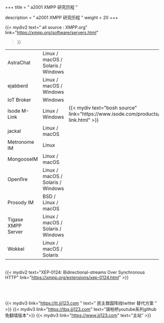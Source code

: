 +++
title = " a2001 XMPP 研究历程 "

description = " a2001 XMPP 研究历程 "
weight = 20
+++


{{< mydiv2 
text=" all source : XMPP.org"
link="https://xmpp.org/software/servers.html"
>}}

<table>
<tr><td>AstraChat	            </td><td>Linux / macOS / Solaris / Windows     </td></tr>
<tr><td>ejabberd	            </td><td>Linux / macOS / Windows     </td></tr>
<tr><td>IoT Broker	            </td><td>Windows     </td></tr>

<tr><td>Isode M-Link	        </td><td>Linux / Windows                  </td><td>
{{< mydiv text="bosh source" link="https://www.isode.com/products/m-link.html" >}}     </td></tr>

<tr><td>jackal	                </td><td>Linux / macOS     </td></tr>
<tr><td>Metronome IM	        </td><td>Linux     </td></tr>
<tr><td>MongooseIM	            </td><td>Linux / macOS     </td></tr>
<tr><td>Openfire	            </td><td>Linux / macOS / Solaris / Windows     </td></tr>
<tr><td>Prosody IM	            </td><td>BSD / Linux / macOS     </td></tr>
<tr><td>Tigase XMPP Server	    </td><td>Linux / macOS / Solaris / Windows     </td></tr>
<tr><td>Wokkel	                </td><td>Linux / macOS / Solaris     </td></tr>
</table>


<br>{{< mydiv2 text="XEP-0124: Bidirectional-streams Over Synchronous HTTP" 
link="https://xmpp.org/extensions/xep-0124.html" >}}     


<br><br><br>
{{< mydiv3 link="https://tt.jjj123.com " text=" 民主救国阵线twitter 替代方案 " >}}
{{< mydiv3 link="https://tbq.jjj123.com" text="唐柏桥youtube系列github免翻墙版本">}}
{{< mydiv3 link="https://www.jjj123.com" text="主站" >}}


